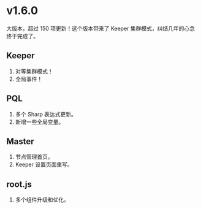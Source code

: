 # v1.6.0

大版本，超过 150 项更新！这个版本带来了 Keeper 集群模式，纠结几年的心念终于完成了。

## Keeper

1. 对等集群模式！
2. 全局事件！

## PQL

1. 多个 Sharp 表达式更新。
2. 新增一些全局变量。

## Master

1. 节点管理首页。
2. Keeper 设置页面重写。

## root.js

1. 多个组件升级和优化。
